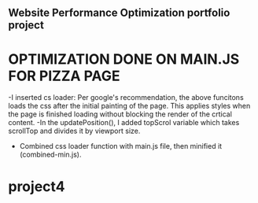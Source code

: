 ## Website Performance Optimization portfolio project

# OPTIMIZATION DONE ON MAIN.JS FOR PIZZA PAGE
-I inserted cs loader: Per google's recommendation, the above funcitons loads the css after the initial painting of the page. This applies styles when the page is finished loading without blocking the render of the crtical content. 
-In the updatePosition(), I added topScrol variable which takes scrollTop and divides it by viewport size.

- Combined css loader function with main.js file, then minified it (combined-min.js).
# project4
